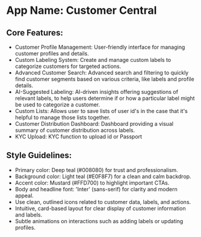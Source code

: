 # **App Name**: Customer Central

## Core Features:

- Customer Profile Management: User-friendly interface for managing customer profiles and details.
- Custom Labeling System: Create and manage custom labels to categorize customers for targeted actions.
- Advanced Customer Search: Advanced search and filtering to quickly find customer segments based on various criteria, like labels and profile details.
- AI-Suggested Labeling: AI-driven insights offering suggestions of relevant labels, to help users determine if or how a particular label might be used to categorize a customer.
- Custom Lists: Allows user to save lists of user id's in the case that it's helpful to manage those lists together.
- Customer Distribution Dashboard: Dashboard providing a visual summary of customer distribution across labels.
- KYC Upload: KYC function to upload id or Passport

## Style Guidelines:

- Primary color: Deep teal (#008080) for trust and professionalism.
- Background color: Light teal (#E0F8F7) for a clean and calm backdrop.
- Accent color: Mustard (#FFD700) to highlight important CTAs.
- Body and headline font: 'Inter' (sans-serif) for clarity and modern appeal.
- Use clean, outlined icons related to customer data, labels, and actions.
- Intuitive, card-based layout for clear display of customer information and labels.
- Subtle animations on interactions such as adding labels or updating profiles.
